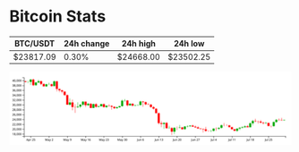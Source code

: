 # Bitcoin Stats

BTC/USDT|24h change|24h high|24h low|
|---|---|---|---|
|$23817.09|0.30%|$24668.00|$23502.25|

<img src="./chart.svg">
